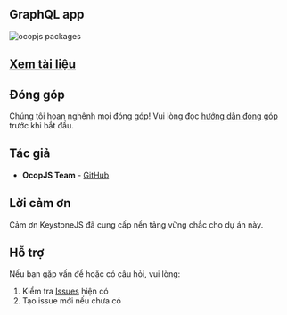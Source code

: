 ## GraphQL app

![ocopjs packages](https://docs.ocopee.com/img/ocopjs-diagram.svg?from=npmjs)

## [Xem tài liệu](https://docs.ocopee.com/docs/ocopjs/references/app-graphql?from=npmjs)

## Đóng góp

Chúng tôi hoan nghênh mọi đóng góp! Vui lòng đọc [hướng dẫn đóng góp](https://docs.ocopee.com/docs/ocopjs/contributing) trước khi bắt đầu.

## Tác giả

- **OcopJS Team** - [GitHub](https://github.com/ocopjs)

## Lời cảm ơn

Cảm ơn KeystoneJS đã cung cấp nền tảng vững chắc cho dự án này.

## Hỗ trợ

Nếu bạn gặp vấn đề hoặc có câu hỏi, vui lòng:

1. Kiểm tra [Issues](https://github.com/ocopjs/app-graphql/issues) hiện có
2. Tạo issue mới nếu chưa có
